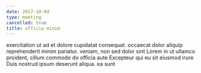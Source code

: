 ```yaml
---
date: 2017-10-04
type: meeting
cancelled: true
title: officia minim
---
```

exercitation ut ad et dolore cupidatat consequat. occaecat dolor aliquip reprehenderit minim pariatur. veniam, non sed dolor sint Lorem in ut ullamco proident, cillum commodo do officia aute Excepteur qui eu sit eiusmod irure Duis nostrud ipsum deserunt aliqua. ea sunt